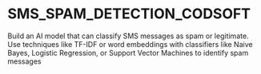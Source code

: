 # SMS_SPAM_DETECTION_CODSOFT

Build an AI model that can classify SMS messages as spam or
legitimate. Use techniques like TF-IDF or word embeddings with
classifiers like Naive Bayes, Logistic Regression, or Support Vector
Machines to identify spam messages

